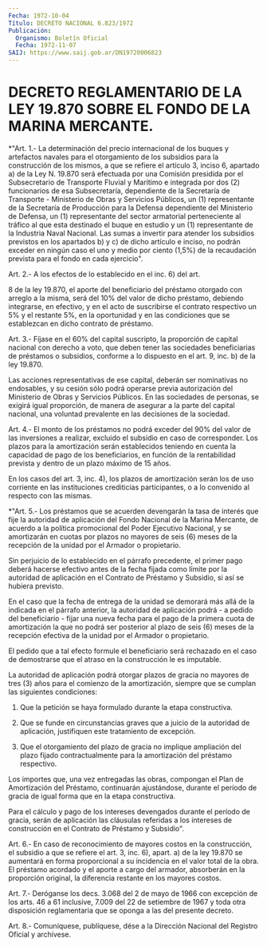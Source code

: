 ```yaml
---
Fecha: 1972-10-04
Título: DECRETO NACIONAL 6.823/1972
Publicación:
  Organismo: Boletín Oficial
  Fecha: 1972-11-07
SAIJ: https://www.saij.gob.ar/DN19720006823
---
```

# DECRETO REGLAMENTARIO DE LA LEY 19.870 SOBRE EL FONDO DE LA MARINA MERCANTE.

<a id="1"></a>
*"Art.  1.-  La  determinación del precio internacional de los buques y artefactos navales  para  el otorgamiento de los subsidios para la construcción de los mismos,  a  que  se refiere el artículo 3,  inciso  6, apartado a) de la Ley N. 19.870 será  efectuada  por una Comisión  presidida  por el Subsecretario de Transporte Fluvial y Marítimo e integrada por dos (2) funcionarios de esa Subsecretaría,  dependiente   de  la  Secretaría  de  Transporte  - Ministerio de Obras y Servicios  Públicos,  un (1) representante de la  Secretaría  de  Producción  para  la  Defensa  dependiente  del Ministerio de Defensa, un (1)  representante del sector  armatorial perteneciente al tráfico al que esta destinado el buque en  estudio y un (1) representante de la Industria Naval Nacional. Las sumas  a invertir  para  atender los subsidios previstos en los apartados b) y c) de dicho artículo  e  inciso, no podrán exceder en ningún caso el uno y medio por ciento (1,5%)  de  la  recaudación prevista para el fondo en cada ejercicio".

<a id="2"></a>
Art. 2.- A los efectos de lo establecido en el inc. 6) del art.

8 de  la  ley  19.870,  el  aporte  del  beneficiario  del préstamo otorgado  con arreglo a la misma, será del 10% del valor  de  dicho préstamo, debiendo  integrarse,  en  efectivo,  y  en  el  acto  de suscribirse  el  contrato  respectivo un 5% y el restante 5%, en la oportunidad  y  en las condiciones  que  se  establezcan  en  dicho contrato de préstamo.

<a id="3"></a>
Art. 3.- Fíjase en el 60% del capital suscripto, la proporción de capital  nacional  con  derecho  a  voto,  que  deben  tener las sociedades  beneficiarias de préstamos o subsidios, conforme  a  lo dispuesto en el art. 9, inc. b) de la ley 19.870.

Las  acciones    representativas    de  ese  capital,  deberán  ser nominativas no endosables, y su cesión  sólo  podrá operarse previa autorización del Ministerio de Obras y Servicios  Públicos.  En las sociedades  de personas, se exigirá igual proporción, de manera  de asegurar a la  parte  del capital nacional, una voluntad prevalente en las decisiones de la sociedad.

<a id="4"></a>
Art. 4.- El monto de los préstamos no podrá exceder del 90% del valor  de  las inversiones a realizar, excluido el subsidio en caso de corresponder. Los plazos para la amortización serán establecidos  teniendo  en  cuenta  la  capacidad  de  pago  de los beneficiarios,  en función de la rentabilidad prevista y dentro  de un plazo máximo de 15 años.

En los casos del  art. 3, inc. 4), los plazos de amortización serán los de uso corriente en las instituciones crediticias participantes,  o a  lo  convenido  al  respecto  con  las  mismas.

<a id="5"></a>
*"Art. 5.- Los préstamos que se acuerden devengarán la tasa de interés  que  fije la autoridad de aplicación del Fondo Nacional de la Marina Mercante,  de acuerdo a la política promocional del Poder Ejecutivo Nacional, y  se  amortizarán  en  cuotas  por  plazos  no mayores  de  seis  (6)  meses  de  la recepción de la unidad por el Armador o propietario.

Sin  perjuicio  de  lo  establecido en el  párrafo  precedente,  el primer pago deberá hacerse  efectivo  antes de la fecha fijada como límite por la autoridad de aplicación en  el Contrato de Préstamo y Subsidio, si así se hubiera previsto.

En  el caso que la fecha de entrega de la unidad  se  demorará  más allá  de  la  indicada  en  el  párrafo  anterior,  la autoridad de aplicación  podrá  -  a pedido del beneficiario - fijar  una  nueva fecha para el pago de la  primera  cuota  de amortización la que no podrá  ser  posterior al plazo de seis (6) meses  de  la  recepción efectiva  de  la    unidad  por  el  Armador  o  propietario.

El pedido que a tal efecto  formule  el beneficiario será rechazado en el caso de demostrarse que el atraso  en  la  construcción le es imputable.

La  autoridad  de  aplicación  podrá  otorgar plazos de  gracia  no mayores  de  tres  (3) años para el comienzo  de  la  amortización, siempre que se cumplan las siguientes condiciones:

1) Que la petición se haya formulado durante la etapa constructiva.

2)  Que  se funde en circunstancias  graves  que  a  juicio  de  la autoridad    de    aplicación,   justifiquen  este  tratamiento  de excepción.

3) Que el otorgamiento del plazo  de  gracia no implique ampliación del  plazo  fijado  contractualmente  para    la  amortización  del préstamo respectivo.

Los importes que, una vez entregadas las obras,  compongan  el Plan de  Amortización del Préstamo, continuarán ajustándose, durante  el período  de gracia de igual forma que en la etapa constructiva.

Para el cálculo  y  pago  de  los  intereses  devengados durante el período  de gracia, serán de aplicación las cláusulas  referidas  a los  intereses  de  construcción  en  el  Contrato  de  Préstamo  y Subsidio".

<a id="6"></a>
Art.  6.-  En  caso  de reconocimiento de mayores costos en la construcción, el subsidio a  que  se  refiere  el  art. 3, inc. 6), apart. a) de la ley 19.870 se aumentará en forma proporcional  a su incidencia en el valor total de la obra. El préstamo acordado y  el aporte  a  cargo del armador, absorberán en la proporción original, la diferencia restante en los mayores costos.

<a id="7"></a>
Art.  7.-  Deróganse los decs. 3.068 del 2 de mayo de 1966 con excepción  de los  arts.  46  a  61  inclusive,  7.009  del  22  de setiembre de  1967  y  toda  otra  disposición reglamentaria que se oponga a las del presente decreto.

<a id="8"></a>
Art. 8.- Comuníquese, publíquese, dése a la Dirección Nacional del Registro Oficial y archívese.